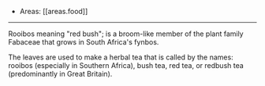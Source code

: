 
- Areas: [[areas.food]]

---

Rooibos meaning "red bush"; is a broom-like member of the plant family Fabaceae that grows in South Africa's fynbos.

The leaves are used to make a herbal tea that is called by the names: rooibos (especially in Southern Africa), bush tea, red tea, or redbush tea (predominantly in Great Britain).
